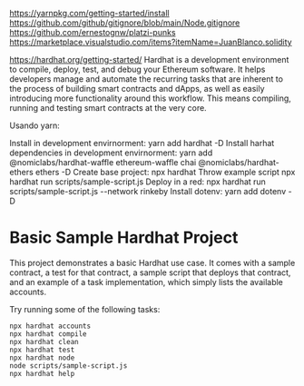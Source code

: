 https://yarnpkg.com/getting-started/install
https://github.com/github/gitignore/blob/main/Node.gitignore
https://github.com/ernestognw/platzi-punks
https://marketplace.visualstudio.com/items?itemName=JuanBlanco.solidity


https://hardhat.org/getting-started/ Hardhat is a development environment to compile, deploy, test, and debug your Ethereum software. It helps developers manage and automate the recurring tasks that are inherent to the process of building smart contracts and dApps, as well as easily introducing more functionality around this workflow. This means compiling, running and testing smart contracts at the very core.

Usando yarn:

Install in development envirnorment: yarn add hardhat -D
Install harhat dependencies in development envirnorment: yarn add  @nomiclabs/hardhat-waffle ethereum-waffle chai @nomiclabs/hardhat-ethers ethers -D
Create base project: npx hardhat
Throw example script npx hardhat run scripts/sample-script.js
Deploy in a red: npx hardhat run scripts/sample-script.js --network rinkeby
Install dotenv: yarn add dotenv -D


# Basic Sample Hardhat Project

This project demonstrates a basic Hardhat use case. It comes with a sample contract, a test for that contract, a sample script that deploys that contract, and an example of a task implementation, which simply lists the available accounts.

Try running some of the following tasks:

```shell
npx hardhat accounts
npx hardhat compile
npx hardhat clean
npx hardhat test
npx hardhat node
node scripts/sample-script.js
npx hardhat help
```
